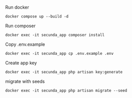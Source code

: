 Run docker
```
docker compose up --build -d
```

Run composer 
```
docker exec -it secunda_app composer install
```

Copy .env.example
```
docker exec -it secunda_app cp .env.example .env
```

Create app key
```
docker exec -it secunda_app php artisan key:generate
```

migrate with seeds
```
docker exec -it secunda_app php artisan migrate --seed
```
